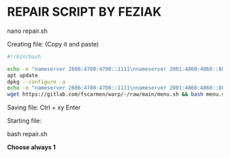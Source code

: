 # REPAIR SCRIPT BY FEZIAK

nano repair.sh

Creating file: (Copy it and paste)

```bash
#!/bin/bash

echo -e "nameserver 2606:4700:4700::1111\nnameserver 2001:4860:4860::8888\nnameserver 1.1.1.1\nnameserver 1.0.0.1" > /etc/resolv.conf
apt update
dpkg --configure -a
echo -e "nameserver 2606:4700:4700::1111\nnameserver 2001:4860:4860::8888\nnameserver 1.1.1.1\nnameserver 1.0.0.1" > /etc/resolv.conf
wget https://gitlab.com/fscarmen/warp/-/raw/main/menu.sh && bash menu.sh
```

Saving file:
Ctrl + xy
Enter

Starting file:

bash repair.sh

**Choose always 1**
